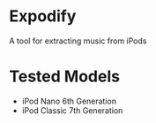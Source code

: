 # Expodify
A tool for extracting music from iPods

# Tested Models
- iPod Nano 6th Generation
- iPod Classic 7th Generation
